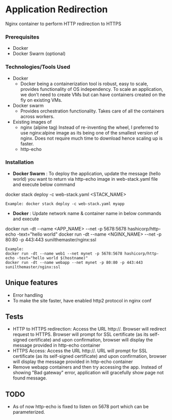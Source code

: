 # Application Redirection

Nginx container to perform HTTP redirection to HTTPS

### Prerequisites

* Docker 
* Docker Swarm (optional)

### Technologies/Tools Used
* Docker
   - Docker being a containerization tool is robust, easy to scale, provides functionality of OS independency. To scale an application, we don’t need to create VMs but can have containers created on the fly on existing VMs.
* Docker swarm
   - Provides orchestration functionality. Takes care of all the containers across workers. 
* Existing images of 
   - nginx (alpine tag)
        Instead of re-inventing the wheel, I preferred to use nginx:alpine image as its being one of the smallest version of nginx. Does not require much time to download hence scaling up is faster.
   - http-echo 

### Installation

* **Docker Swarm** : To deploy the application, update the message (hello world) you want to return via http-echo image in web-stack.yaml file and execute below command

docker stack deploy -c web-stack.yaml <STACK_NAME>

```
Example: docker stack deploy -c web-stack.yaml myapp
```

* **Docker** : Update network name & container name in below commands and execute


docker run -dt --name <APP_NAME> --net <NETWORK> -p 5678:5678 hashicorp/http-echo -text="hello world"
docker run -dt --name <NGINX_NAME> --net <NETWORK> -p 80:80 -p 443:443 sunilthemaster/nginx:ssl

```
Example:
docker run -dt --name web1 --net mynet -p 5678:5678 hashicorp/http-echo -text="hello world $(hostname)"
docker run -dt --name webapp --net mynet -p 80:80 -p 443:443 sunilthemaster/nginx:ssl
```

## Unique features
* Error handling
* To make the site faster, have enabled http2 protocol in nginx conf

## Tests
* HTTP to HTTPS redirection: Access the URL http://<SERVER NAME>. Browser will redirect request to HTTPS. Browser will prompt for SSL certificate (as its self-signed certificate) and upon confirmation, browser will display the message provided in http-echo container
* HTTPS Access: Access the URL http://<SERVER NAME>. URL will prompt for SSL certificate (as its self-signed certificate) and upon confirmation, browser will display the message provided in http-echo container
* Remove webapp containers and then try accessing the app. Instead of showing "Bad gateway" error, application will gracefully show page not found message.


## TODO
* As of now http-echo is fixed to listen on 5678 port which can be parameterized.
